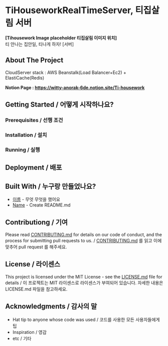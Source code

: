 # TiHouseworkRealTimeServer, 티집살림 서버

**[Tihousework Image placeholder 티집살림 이미지 위치]**  
티 안나는 집안일, 티나게 하자! [서버]<br>

## About The Project
CloudServer stack : AWS Beanstalk(Load Balancer+Ec2) + ElastiCache(Redis)  <br>

**Notion Page : https://witty-anorak-6de.notion.site/Ti-housework**

## Getting Started / 어떻게 시작하나요?
### Prerequisites / 선행 조건

### Installation / 설치

### Running / 실행
## Deployment / 배포

## Built With / 누구랑 만들었나요?

* [이름](링크) - 무엇 무엇을 했어요
* [Name](Link) - Create README.md

## Contributiong / 기여

Please read [CONTRIBUTING.md](https://gist.github.com/PurpleBooth/b24679402957c63ec426) for details on our code of conduct, and the process for submitting pull requests to us. / [CONTRIBUTING.md](https://gist.github.com/PurpleBooth/b24679402957c63ec426) 를 읽고 이에 맞추어 pull request 를 해주세요.

## License / 라이센스

This project is licensed under the MIT License - see the [LICENSE.md](https://gist.github.com/PurpleBooth/LICENSE.md) file for details / 이 프로젝트는 MIT 라이센스로 라이센스가 부여되어 있습니다. 자세한 내용은 LICENSE.md 파일을 참고하세요.

## Acknowledgments / 감사의 말

* Hat tip to anyone whose code was used / 코드를 사용한 모든 사용자들에게 팁
* Inspiration / 영감
* etc / 기타
